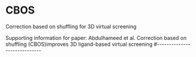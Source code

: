 # CBOS
Correction based on shuffling for 3D virtual screening

Supporting information for paper: Abdulhameed et al. Correction based on shuffling (CBOS)improves 3D ligand-based virtual screening 
#-----------------------------
